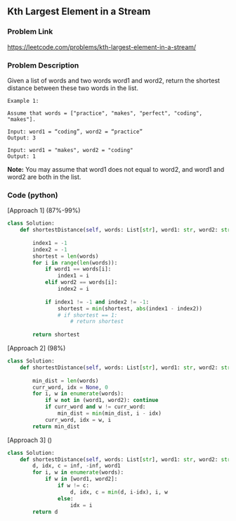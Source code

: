 ## Kth Largest Element in a Stream

### Problem Link

https://leetcode.com/problems/kth-largest-element-in-a-stream/

### Problem Description 

Given a list of words and two words word1 and word2, return the shortest distance between these two words in the list.

```
Example 1:

Assume that words = ["practice", "makes", "perfect", "coding", "makes"].

Input: word1 = “coding”, word2 = “practice”
Output: 3

Input: word1 = "makes", word2 = "coding"
Output: 1

```

**Note:**
You may assume that word1 does not equal to word2, and word1 and word2 are both in the list.

### Code (python)

[Approach 1] (87%-99%)

```python
class Solution:
    def shortestDistance(self, words: List[str], word1: str, word2: str) -> int:
        
        index1 = -1
        index2 = -1
        shortest = len(words)
        for i in range(len(words)):
            if word1 == words[i]:
                index1 = i
            elif word2 == words[i]:
                index2 = i
                
            if index1 != -1 and index2 != -1:
                shortest = min(shortest, abs(index1 - index2))
                # if shortest == 1:
                    # return shortest
                
        return shortest
```

[Approach 2] (98%)

```python
class Solution:
    def shortestDistance(self, words: List[str], word1: str, word2: str) -> int:
        
        min_dist = len(words)
        curr_word, idx = None, 0
        for i, w in enumerate(words):
            if w not in (word1, word2): continue
            if curr_word and w != curr_word:
                min_dist = min(min_dist, i - idx)
            curr_word, idx = w, i
        return min_dist
```

[Approach 3] ()

```python
class Solution:
    def shortestDistance(self, words: List[str], word1: str, word2: str) -> int:
        d, idx, c = inf, -inf, word1
        for i, w in enumerate(words):
            if w in [word1, word2]:
                if w != c:
                    d, idx, c = min(d, i-idx), i, w
                else:
                    idx = i            
        return d
```
